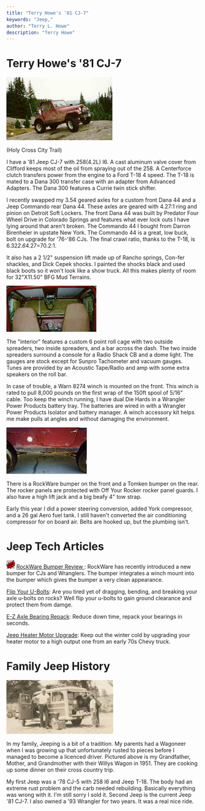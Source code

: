```yaml
---
title: "Terry Howe's '81 CJ-7"
keywords: "Jeep,"
author: "Terry L. Howe"
description: "Terry Howe"
---
```


# Terry Howe's '81 CJ-7

!['81 CJ-7](/txh3202/trail/hc1.jpg)

(Holy Cross City Trail)

I have a '81 Jeep CJ-7 with 258(4.2L) I6.  A cast aluminum valve cover
from Clifford keeps most of the oil from spraying out of the 258.
A Centerforce clutch transfers power from the engine to a
Ford T-18 4 speed.  The T-18 is mated to a Dana 300
transfer case with an adapter from Advanced Adapters.
The Dana 300 features a Currie twin stick shifter.

I recently swapped my 3.54 geared axles for a custom front Dana
44 and a Jeep Commando rear Dana 44.  These axles are geared with
4.27:1 ring and pinion on Detroit Soft Lockers.  The front Dana 44
was built by Predator Four Wheel Drive in Colorado Springs and features
what ever lock outs I have lying around that aren't broken.  The
Commando 44 I bought from Darron Birenheier
in upstate New York.  The Commando 44 is a great, low buck, bolt on
upgrade for '76-'86 CJs.  The final crawl ratio, thanks to the T-18,
is 6.32*2.6*4.27=70.2:1.

It also has a 2 1/2" suspension lift
made up of Rancho springs, Con-fer shackles, and Dick
Cepek shocks.  I painted the shocks black and used black
boots so it won't look like a show truck.  All this makes
plenty of room for 32"X11.50" BFG Mud Terrains.

![Jeep Interior](/txh3202/cj7/interior.jpg)

The "interior" features a custom 6 point roll cage with two outside
spreaders, two inside spreaders, and a bar across the dash.  The two
inside spreaders surround a console for a Radio Shack CB and a dome
light.  The gauges are stock except for Sunpro Tachometer and vacuum
gauges.  Tunes are provided by an Acoustic Tape/Radio and amp with
some extra speakers on the roll bar.

In case of trouble, a Warn 8274 winch is
mounted on the front.  This winch is rated to pull 8,000 pounds
on the first wrap of the 150ft spool of 5/16" cable.  Too keep the winch
running, I have dual Die Hards in a Wrangler Power Products battery
tray.  The batteries are wired in with a Wrangler Power Products
Isolator and battery manager.  A winch accessory kit helps me make
pulls at angles and without damaging the environment.

[![Jeep Mom](/txh3202/cj7/rocker_.jpg)](/txh3202/cj7/rocker.jpg)

There is a RockWare bumper on the front and a Tomken bumper on the
rear.  The rocker panels are protected with Off Your Rocker rocker
panel guards.
I also have a high lift jack and a big beafy 4"
tow strap.

Early this year I did a power steering conversion, added York
compressor, and a 26 gal Aero fuel tank.  I still haven't converted
the air conditioning compressor for on board air.  Belts
are hooked up, but the plumbing isn't.

# Jeep Tech Articles

![new](/txh3202/new.gif)
[
RockWare Bumper Review
](/body/rockware.html):
RockWare has recently introduced a new bumper for CJs and Wranglers.
The bumper integrates a winch mount into the bumper which gives the
bumper a very clean appearance.

[Flip Your U-Bolts](/susp/ubolt.html):
Are you tired yet of dragging, bending, and breaking your axle
u-bolts on rocks?  Well flip your u-bolts to gain ground clearance
and protect them from damge.

[E-Z Axle Bearing Repack](/axle/zerk.html):
Reduce down time, repack your bearings in seconds.

[Jeep Heater Motor Upgrade](/body/heater.html):
Keep out the winter cold by upgrading your heater motor to a high
output one from an early 70s Chevy truck.

# Family Jeep History

![Jeep Mom](/txh3202/cj7/jeepmom.jpg)

In my family, Jeeping is a bit of a tradition.  My parents had a
Wagoneer when I was growing up that unfortunately rusted to
pieces before I managed to become a licenced driver.  Pictured
above is my Grandfather, Mother, and Grandmother with their
Willys Wagon in 1951.  They are cooking up some dinner on their
cross country trip.

My first Jeep was a '78 CJ-5 with 258 I6 and Jeep T-18.  The
body had an extreme rust problem and the carb needed rebuilding.
Basically everything was wrong with it.  I'm still sorry I
sold it.  Second Jeep is the current Jeep '81 CJ-7.  I also
owned a '93 Wrangler for two years.  It was a real nice ride.